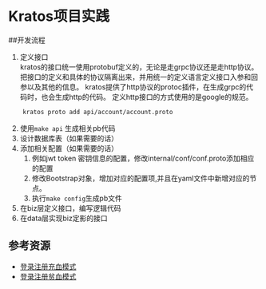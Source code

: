 # Kratos项目实践

##开发流程 
1. 定义接口  
kratos的接口统一使用protobuf定义的，无论是走grpc协议还是走http协议。
把接口的定义和具体的协议隔离出来，并用统一的定义语言定义接口入参和回参以及其他的信息。
kratos提供了http协议的protoc插件，在生成grpc的代码时，也会生成http的代码。
定义http接口的方式使用的是google的规范。
```bash
    kratos proto add api/account/account.proto
```
2. 使用``` make api ``` 生成相关pb代码
3. 设计数据库表（如果需要的话）
4. 添加相关配置（如果需要的话）
   1. 例如jwt token 密钥信息的配置，修改internal/conf/conf.proto添加相应的配置
   2. 修改Bootstrap对象，增加对应的配置项,并且在yaml文件中新增对应的节点。
   3. 执行```make config```生成pb文件
5. 在biz层定义接口，编写逻辑代码
6. 在data层实现biz定影的接口

## 参考资源
* [登录注册充血模式](https://mp.weixin.qq.com/s/ceGcCxomKIracEzIZxAB6g)
* [登录注册贫血模式](https://mp.weixin.qq.com/s/TDC-HSKiWjz-hn9RgxqlyA)

